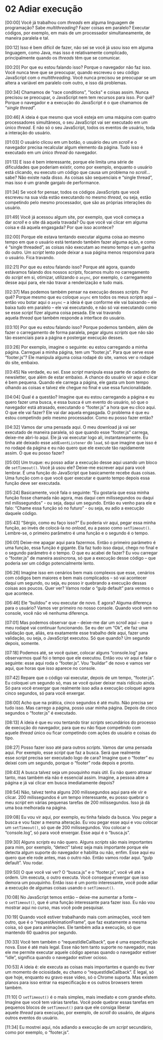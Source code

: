 # 02 Adiar execução

[00:00] Você já trabalhou com *threads* em alguma linguagem de programação? Sabe *multithreading*? Fazer coisas em paralelo? Executar códigos, por exemplo, em mais de um processador simultaneamente, de maneira paralela e tal.

[00:12] Isso é bem difícil de fazer, não sei se você já usou isso em alguma linguagem, como Java, mas isso é relativamente complicado, principalmente quando os *threads* têm que se comunicar.

[00:20] Por que eu estou falando isso? Porque o navegador não faz isso. Você nunca teve que se preocupar, quando escreveu o seu código JavaScript com o *multithreading*. Você nunca precisou se preocupar se um altera a variável em paralelo com outro, e isso dá problemas.

[00:34] Chamamos de “race conditions”, "locks" e coisas assim. Nunca precisou se preocupar, o JavaScript nem tem recursos para isso. Por quê? Porque o navegador e a execução do JavaScript é o que chamamos de “*single thread*”.

[00:46] A ideia é que mesmo que você esteja em uma máquina com quatro processadores simultâneos, o seu JavaScript vai ser executado em um único *thread*. E não só o seu JavaScript, todos os eventos de usuário, toda a interação do usuário.

[01:03] O usuário clicou em um botão, o usuário deu um *scroll* e o navegador precisa recalcular algum elemento da página. Tudo isso é executado em um único *thread* do navegador.

[01:13] E isso é bem interessante, porque ele limita uma série de dificuldades que poderiam existir, como por exemplo, enquanto o usuário está clicando, eu executo um código que causa um problema no *scroll*... sabe? Não existe nada disso. As coisas são sequenciais e “single thread”, mas isso é um grande gargalo de performance.

[01:34] Se você for pensar, todos os códigos JavaScripts que você escreveu na sua vida estão executando no mesmo *thread*, ou seja, estão competindo pelo mesmo processador, que são as próprias interações do usuário.

[01:49] Você já acessou algum site, por exemplo, que você começa a dar *scroll* e o site dá aquela travada? Ou que você vai clicar em alguma coisa e dá aquela engasgada? Por que isso acontece?

[02:00] Porque ele estava tentando executar alguma coisa ao mesmo tempo em que o usuário está tentando também fazer alguma ação, e como é “single threaded”, as coisas não executam ao mesmo tempo e um ganha do outro. Um *script* lento pode deixar a sua página menos responsiva para o usuário. Fica travando.

[02:21] Por que eu estou falando isso? Porque até agora, quando estávamos falando dos nossos *scripts*, focamos muito no carregamento do *script* em si, otimizar, utilizando o `async`, por exemplo, o carregamento desse aqui para, ele não travar a renderização e tudo mais.

[02:37] Mas podemos também pensar na execução desses *scripts*. Por quê? Porque mesmo que eu coloque `async` em todos os meus *scripts* aqui – então vou botar aqui o `async` – a ideia é que conforme ele vai baixando – ele baixa tudo em paralelo – ele vai executando, e não só vai executando como se esse *script* fizer alguma coisa pesada. Ele vai travando aquela *thread* que também responde a interface do usuário.

[03:10] Por que eu estou falando isso? Porque podemos também, além de fazer o carregamento de forma paralela, pegar alguns *scripts* que não são tão essenciais para a página e postergar execução desses.

[03:26] Por exemplo, imagine o seguinte: eu estou carregando a minha página. Carreguei a minha página, tem um “footer.js”. Para que serve esse “footer.js”? Ele manipula alguma coisa rodapé do site, vamos ver o rodapé do site, embaixo.

[03:45] Na verdade, eu sei. Esse *script* manipula essa parte de cadastro de newsletter, que além de estar embaixo. A chance do usuário vir aqui e clicar é bem pequena. Quando ele carrega a página, ele gasta um bom tempo olhando as coisas e talvez ele chegue no final e use essa funcionalidade.

[04:04] Qual é a questão? Imagine que eu estou carregando a página e eu quero fazer uma busca, e essa busca é um evento do usuário, só que o navegador está atrasado, executando o “footer.js” a hora que eu clico aqui. O que ele vai fazer? Ele vai dar aquela engasgada. O problema é que eu estou competindo pelo mesmo processador. Como eu posso fazer então?

[04:32] Vamos dar uma pensada aqui. O meu download já vai ser executado de maneira paralela, só que quando esse “footer.js” carrega, deixe-me abri-lo aqui. Ele já vai executar logo ali, instantaneamente. Eu tinha até deixado esse `addEventListener` do `load`, só que imagine que isso é no rodapé da página e eu não quero que ele execute tão rapidamente assim. O que eu posso fazer?

[05:00] Um truque: eu posso adiar a execução desse aqui usando um bloco de `setTimeout()`. Você já usou ele? Deixe-me escrever aqui para você lembrar. É uma função do JavaScript que basicamente recebe duas coisas. Uma função com o que você quer executar e quanto tempo depois essa função deve ser executada.

[05:24] Basicamente, você fala o seguinte: “Eu gostaria que essa minha função fosse chamada não agora, mas daqui cem milissegundos ou daqui mil milissegundos” - ou seja, daqui um segundo. Então eu venho para ele e falo: “Chame essa função só no futuro” - ou seja, eu adio a execução daquele código.

[05:43] “Sérgio, como eu faço isso?” Eu poderia vir aqui, pegar essa minha função, ao invés de colocá-la no *onload*, eu a passo como `setTimeout()`. Lembre-se, o primeiro parâmetro é uma função e o segundo é o tempo.

[06:01] Deixe-me apagar aqui para fazermos. Então o primeiro parâmetro é uma função, essa função é gigante. Ela faz tudo isso daqui, chego no final e o segundo parâmetro é o tempo. O que eu acabei de fazer? Eu vou carregar o “footer.js” de maneira assíncrona, só que a execução desse código – que poderia ser um código potencialmente lento.

[06:26] Imagine isso em cenários bem mais complexos que esse, cenários com códigos bem maiores e bem mais complicados – só vai acontecer daqui um segundo, ou seja, eu posso ir quebrando a execução dessas coisas aos poucos. Quer ver? Vamos rodar o “gulp default” para vermos o que acontece.

[06:46] Ele “buildou” e vou executar de novo. E agora? Alguma diferença para o usuário? Vamos ver primeiro no nosso console. Quando você vem no console, você não vê nenhuma diferença.

[07:01] Mas podemos observar que – deixe-me dar um *scroll* aqui – que o meu rodapé vai continuar funcionando. Se eu der um “Ok”, ele faz uma validação que, aliás, era exatamente esse trabalho dele aqui, fazer uma validação, ou seja, o JavaScript executou. Só que quando? Um segundo depois, somente.

[07:18] Podemos até, se você quiser, colocar alguns “console.log” para observarmos qual foi o tempo que ele executou. Então vou vir aqui e falar o seguinte: esse aqui roda o “footer.js”. Vou “buildar” de novo e vamos ver aqui, que horas que isso aparece no console.

[07:42] Repare que o código vai executar, depois de um tempo, “footer.js”. Eu coloquei um segundo só, mas se você quiser deixar mais ridículo ainda. Só para você enxergar que realmente isso adia a execução coloquei agora cinco segundos, só para você enxergar.

[08:00] Acho que na prática, cinco segundos é até muito. Não precisa ser tudo isso. Mas carrego a página, posso usar minha página. Depois de cinco segundos o “footer.js” é executado.

[08:13] A ideia é que eu vou tentando tirar *scripts* secundários do processo de execução do navegador, para que eu não fique competindo com aquele *thread* único ou ficar competindo com ações do usuário e coisas do tipo.

[08:27] Posso fazer isso até para outros *scripts*. Vamos dar uma pensada aqui. Por exemplo, esse *script* que faz a busca. Será que realmente esse *script* precisa ser executado logo de cara? Imagine que o “footer” eu deixei com um segundo, porque o “footer” roda depois e pronto.

[08:43] A busca talvez seja um pouquinho mais útil. Eu não quero atrasar tanto, mas também ela não é essencial assim. Imagine, a pessoa abre a página e já vai clicar em busca imediatamente depois?

[08:54] Não, talvez tenha alguns 200 milissegundos aqui para ele vir e clicar. 200 milissegundos é um tempo interessante, eu posso quebrar o meu *script* em várias pequenas tarefas de 200 milissegundos. Isso já dá uma boa melhorada na página.

[09:08] Eu vou vir aqui, por exemplo, eu tinha falado da busca. Vou pegar a busca e vou fazer a mesma alteração. Eu vou pegar esse aqui e vou colocar um `setTimeout()`, só que de 200 milissegundos. Vou colocar o “console.log”, só para você enxergar. Esse aqui é o “busca.js”.

[09:30] Alguns *scripts* eu não quero. Alguns *scripts* são mais importantes para mim, por exemplo, “detect” talvez seja mais importante porque ele detecta algum suporte do navegador e habilita ou não, enfim. Esse aqui eu quero que ele rode antes, mas o outro não. Então vamos rodar aqui. “gulp default”. Vou rodar.

[09:50] O que você vai ver? O “busca.js” e o “footer.js”, você vê até a ordem. Um executa, o outro executa. Você consegue enxergar que isso demora um pouquinho. Então isso é um ponto interessante, você pode adiar a execução de algumas coisas usando o `setTimeout()`.

[10:08] No JavaScript temos então – deixe-me aumentar a fonte – o `setTimeout()`, que é uma função interessante para fazer isso. Eu não vou mostrar aqui no curso, mas você pode pesquisar.

[10:19] Quando você estiver trabalhando mais com animações, você tem outro, que é o “requestAnimationFrame”, que faz exatamente a mesma coisa, só que para animações. Ele também adia a execução, só que mantendo 60 quadros por segundo.

[10:33] Você tem também o “requestIdleCallback”, que é uma especificação nova. Esse é até mais legal. Esse não tem tanto suporte no navegador, mas ele me permite executar aquele código apenas quando o navegador estiver “idle”, significa quando o navegador estiver ocioso.

[10:53] A ideia é: ele executa as coisas mais importantes e quando eu tiver um momento de ociosidade, eu chamo o “requestIdleCallback”. É legal, só que hoje, enquanto eu gravo esse vídeo, só o Chrome suporta. Mas existem planos para isso entrar na especificação e os outros browsers terem também.

[11:10] O `setTimeout()` é o mais simples, mais imediato e com grande efeito. Imagine que você tem várias tarefas. Você pode quebrar essas tarefas em pequenos blocos de `setTimeout()` para que ele consiga liberar aquele *thread* para execução, por exemplo, de *scroll* do usuário, de alguns outros eventos do usuário.

[11:34] Eu mostrei aqui, nós adiando a execução de um *script* secundário, como por exemplo, o “footer.js”.
